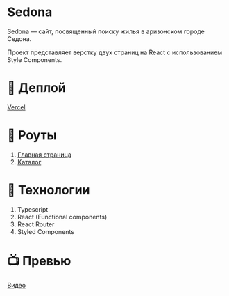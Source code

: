 # Sedona

Sedona &mdash; сайт, посвященный поиску жилья в аризонском городе Седона.  

Проект представляет верстку двух страниц на React с использованием Style Components.  

# 🚀 Деплой

[Vercel](https://sedona-ff1892.vercel.app)

# 🚗 Роуты

1. [Главная страница](https://sedona-ff1892.vercel.app/)
2. [Каталог](https://sedona-ff1892.vercel.app/catalog)

# 🔧 Технологии

1. Typescript
2. React (Functional components)
3. React Router
4. Styled Components

# 📺 Превью

[Видео](https://i.imgur.com/gRoebNM.mp4)
